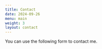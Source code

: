```yaml
---
title: Contact
date: 2024-09-26
menu: main
weight: 3
layout: contact
---
```


You can use the following form to contact me.
